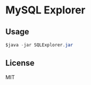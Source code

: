MySQL Explorer
====================

Usage
-----

```java
$java -jar SQLExplorer.jar
```

License
-------

MIT
